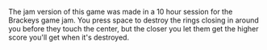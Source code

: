 The jam version of this game was made in a 10 hour session for the Brackeys game jam. You press space to destroy the rings closing in around you before they touch the center,
but the closer you let them get the higher score you'll get when it's destroyed.
